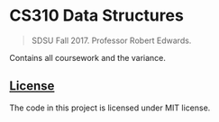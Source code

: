 # CS310 Data Structures
> SDSU Fall 2017. Professor Robert Edwards.

Contains all coursework and the variance.

## [License](LICENSE)

The code in this project is licensed under MIT license.
